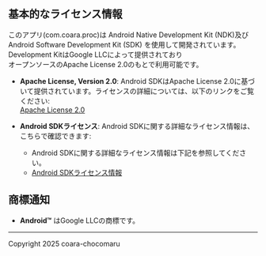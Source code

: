 ## 基本的なライセンス情報
このアプリ(com.coara.proc)は 
Android Native Development Kit (NDK)及び 
Android Software Development Kit (SDK) を使用して開発されています。  
Development KitはGoogle LLCによって提供されており  
オープンソースのApache License 2.0のもとで利用可能です。

- **Apache License, Version 2.0**: Android SDKはApache License 2.0に基づいて提供されています。ライセンスの詳細については、以下のリンクをご覧ください:  
  [Apache License 2.0](http://www.apache.org/licenses/LICENSE-2.0)

- **Android SDKライセンス**: Android SDKに関する詳細なライセンス情報は、こちらで確認できます:  
  - Android SDKに関する詳細なライセンス情報は下記を参照してください。
  - [Android SDKライセンス情報](https://developer.android.com/license)
## 商標通知

- **Android™** はGoogle LLCの商標です。
---
Copyright 2025 coara-chocomaru
